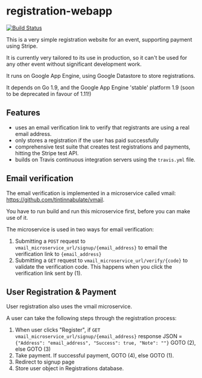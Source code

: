 # registration-webapp

[![Build Status](https://travis-ci.org/tintinnabulate/registration-webapp.svg?branch=master)](https://travis-ci.org/tintinnabulate/registration-webapp)

This is a very simple registration website for an event, supporting payment using Stripe.

It is currently very tailored to its use in production, so it can't be used for any other event without significant development work.

It runs on Google App Engine, using Google Datastore to store registrations.

It depends on Go 1.9, and the Google App Engine 'stable' platform 1.9 (soon to be deprecated in favour of 1.11!)

## Features

* uses an email verification link to verify that registrants are using a real email address.
* only stores a registration if the user has paid successfully
* comprehensive test suite that creates test registrations and payments, hitting the Stripe test API.
* builds on Travis continuous integration servers using the `travis.yml` file.

## Email verification

The email verification is implemented in a microservice called vmail: <https://github.com/tintinnabulate/vmail>.

You have to run build and run this microservice first, before you can make use of it.

The microservice is used in two ways for email verification:

1. Submitting a `POST` request to `vmail_microservice_url/signup/{email_address}` to email the verification link to `{email_address}`
2. Submitting a `GET` request to `vmail_microservice_url/verify/{code}` to validate the verification code. This happens when you click the verification link sent by (1).

## User Registration & Payment

User registration also uses the vmail microservice.

A user can take the following steps through the registration process:

1. When user clicks "Register", if `GET vmail_microservice_url/signup/{email_address}` response JSON = `{"Address": "email_address", "Success": true, "Note": ""}` GOTO (2), else GOTO (3)
2. Take payment. If successful payment, GOTO (4), else GOTO (1).
3. Redirect to signup page
4. Store user object in Registrations database.
